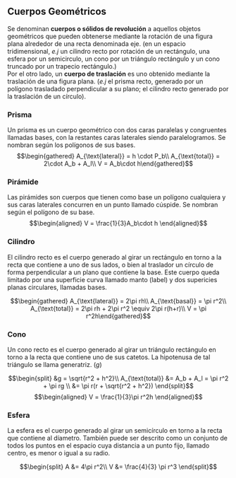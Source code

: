 ## Cuerpos Geométricos

Se denominan **cuerpos o sólidos de revolución** a aquellos objetos
geométricos que pueden obtenerse mediante la rotación de una figura
plana alrededor de una recta denominada eje. (en un espacio
tridimensional, *e.j* un cilindro recto por rotación de un rectángulo,
una esfera por un semicirculo, un cono por un triángulo rectángulo y un
cono truncado por un trapecio rectángulo.)\
Por el otro lado, un **cuerpo de traslación** es uno obtenido mediante
la traslación de una figura plana. (*e.j* el prisma recto, generado por
un polígono trasladado perpendicular a su plano; el cilindro recto
generado por la traslación de un círculo).

### Prisma

Un prisma es un cuerpo geométrico con dos caras paralelas y congruentes
llamadas bases, con la restantes caras laterales siendo paralelogramos.
Se nombran según los polígonos de sus bases.\
$$\begin{gathered}
    A_{\text{lateral}} = h \cdot P_b\\
    A_{\text{total}} = 2\cdot A_b + A_l\\
    V = A_b\cdot h\end{gathered}$$

### Pirámide

Las pirámides son cuerpos que tienen como base un polígono cualquiera y
sus caras laterales concurren en un punto llamado cúspide. Se nombran
según el polígono de su base.\
$$\begin{aligned} 
    V = \frac{1}{3}A_b\cdot h
    \end{aligned}$$

### Cilindro

El cilindro recto es el cuerpo generado al girar un rectángulo en torno
a la recta que contiene a uno de sus lados, o bien al traslador un
círculo de forma perpendicular a un plano que contiene la base. Este
cuerpo queda limitado por una superficie curva llamado manto (label) y
dos supericies planas circulares, llamadas bases.

$$\begin{gathered}
    A_{\text{lateral}} = 2\pi rh\\
    A_{\text{basal}} = \pi r^2\\
    A_{\text{total}} = 2\pi rh + 2\pi r^2 \equiv 2\pi r(h+r)\\
    V = \pi r^2h\end{gathered}$$

### Cono

Un cono recto es el cuerpo generado al girar un triángulo rectángulo en
torno a la recta que contiene uno de sus catetos. La hipotenusa de tal
triángulo se llama generatriz. ($g$)

$$\begin{split} 
        &g = \sqrt{r^2 + h^2}\\
        A_{\text{total}} &= A_b + A_l = \pi r^2 + \pi rg \\
        &= \pi r(r + \sqrt{r^2 + h^2})
    \end{split}$$ $$\begin{aligned} 
        V = \frac{1}{3}\pi r^2h
    \end{aligned}$$

### Esfera

La esfera es el cuerpo generado al girar un semicírculo en torno a la
recta que contiene al díametro. También puede ser descrito como un
conjunto de todos los puntos en el espacio cuya distancia a un punto
fijo, llamado centro, es menor o igual a su radio.

$$\begin{split} 
        A &= 4\pi r^2\\
        V &= \frac{4}{3} \pi r^3
    \end{split}$$
